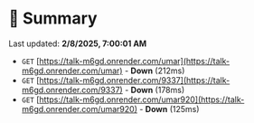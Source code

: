 # 📖 Summary
Last updated: **2/8/2025, 7:00:01 AM**

- `GET` [https://talk-m6gd.onrender.com/umar](https://talk-m6gd.onrender.com/umar) - **Down** (212ms)
- `GET` [https://talk-m6gd.onrender.com/9337](https://talk-m6gd.onrender.com/9337) - **Down** (178ms)
- `GET` [https://talk-m6gd.onrender.com/umar920](https://talk-m6gd.onrender.com/umar920) - **Down** (125ms)
